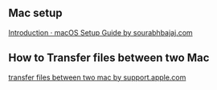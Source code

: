 ## Mac setup

[Introduction · macOS Setup Guide by sourabhbajaj.com](https://sourabhbajaj.com/mac-setup/)

## How to Transfer files between two Mac


[transfer files between two mac by support.apple.com](https://support.apple.com/en-my/guide/mac-help/mchlp1443/mac)